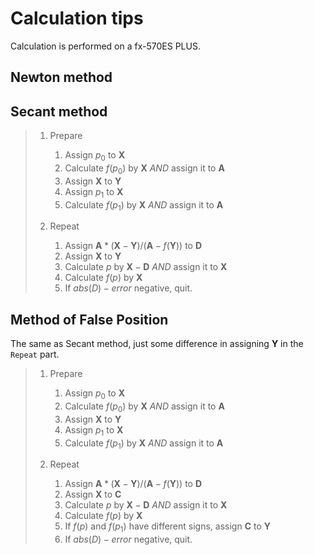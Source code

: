 # Calculation tips

Calculation is performed on a fx-570ES PLUS.

## Newton method

## Secant method

> 1. Prepare
>    1. Assign $p_0$ to $\textbf{X}$
>    2. Calculate $f(p_0)$ by $\textbf{X}$ *AND* assign it to $\textbf{A}$
>    3. Assign $\textbf{X}$ to $\textbf{Y}$
>    4. Assign $p_1$ to $\textbf{X}$
>    5. Calculate $f(p_1)$ by $\textbf{X}$ *AND* assign it to $\textbf{A}$
>
> 2. Repeat
>    1. Assign $\textbf{A} * (\textbf{X} - \textbf{Y}) / (\textbf{A} - f(\textbf{Y}))$ to $\textbf{D}$
>    2. Assign $\textbf{X}$ to $\textbf{Y}$
>    3. Calculate $p$ by $\textbf{X} - \textbf{D}$ *AND* assign it to $\textbf{X}$
>    4. Calculate $f(p)$ by $\textbf{X}$
>    5. If $abs(D) - error$ negative, quit.

## Method of False Position

The same as Secant method, just some difference in assigning $\textbf{Y}$ in the `Repeat` part.

> 1. Prepare
>    1. Assign $p_0$ to $\textbf{X}$
>    2. Calculate $f(p_0)$ by $\textbf{X}$ *AND* assign it to $\textbf{A}$
>    3. Assign $\textbf{X}$ to $\textbf{Y}$
>    4. Assign $p_1$ to $\textbf{X}$
>    5. Calculate $f(p_1)$ by $\textbf{X}$ *AND* assign it to $\textbf{A}$
>
> 2. Repeat
>    1. Assign $\textbf{A} * (\textbf{X} - \textbf{Y}) / (\textbf{A} - f(\textbf{Y}))$ to $\textbf{D}$
>    2. Assign $\textbf{X}$ to $\textbf{C}$
>    3. Calculate $p$ by $\textbf{X} - \textbf{D}$ *AND* assign it to $\textbf{X}$
>    4. Calculate $f(p)$ by $\textbf{X}$
>    5. If $f(p)$ and $f(p_1)$ have different signs, assign $\textbf{C}$ to $\textbf{Y}$
>    6. If $abs(D) - error$ negative, quit.
